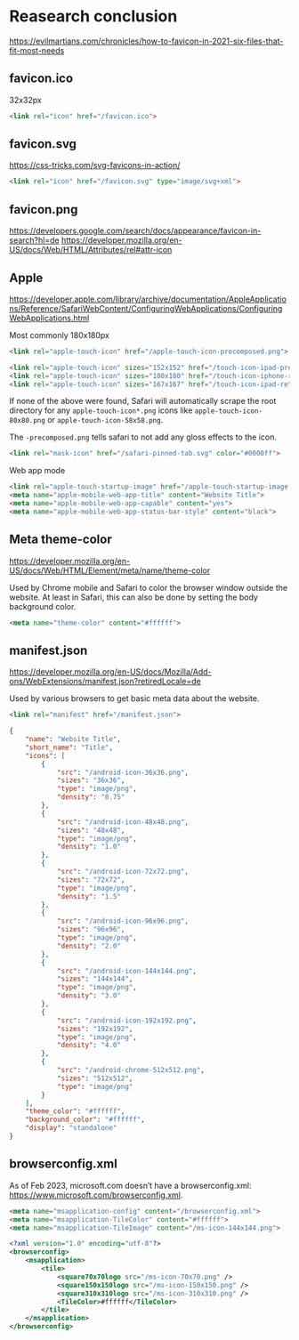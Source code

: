 # Reasearch conclusion

https://evilmartians.com/chronicles/how-to-favicon-in-2021-six-files-that-fit-most-needs

## favicon.ico

32x32px

```html
<link rel="icon" href="/favicon.ico">
```

## favicon.svg

https://css-tricks.com/svg-favicons-in-action/

```html
<link rel="icon" href="/favicon.svg" type="image/svg+xml">
```

## favicon.png

https://developers.google.com/search/docs/appearance/favicon-in-search?hl=de
https://developer.mozilla.org/en-US/docs/Web/HTML/Attributes/rel#attr-icon

<link rel="icon" type="image/png" sizes="32x32" href="/favicon-32x32.png">
<link rel="icon" type="image/png" sizes="96x96" href="/favicon-96x96.png">
<link rel="icon" type="image/png" sizes="16x16" href="/favicon-16x16.png">
<link rel="icon" type="image/png" href="/favicon.png" >

## Apple

https://developer.apple.com/library/archive/documentation/AppleApplications/Reference/SafariWebContent/ConfiguringWebApplications/ConfiguringWebApplications.html

Most commonly 180x180px

```html
<link rel="apple-touch-icon" href="/apple-touch-icon-precomposed.png">

<link rel="apple-touch-icon" sizes="152x152" href="/touch-icon-ipad-precomposed.png">
<link rel="apple-touch-icon" sizes="180x180" href="/touch-icon-iphone-retina-precomposed.png">
<link rel="apple-touch-icon" sizes="167x167" href="/touch-icon-ipad-retina-precomposed.png">
```

If none of the above were found, Safari will automatically scrape the root directory for any `apple-touch-icon*.png` icons like `apple-touch-icon-80x80.png` or `apple-touch-icon-58x58.png`.

The `-precomposed.png` tells safari to not add any gloss effects to the icon.

```html
<link rel="mask-icon" href="/safari-pinned-tab.svg" color="#0000ff">
```

Web app mode

```html
<link rel="apple-touch-startup-image" href="/apple-touch-startup-image.png">
<meta name="apple-mobile-web-app-title" content="Website Title">
<meta name="apple-mobile-web-app-capable" content="yes">
<meta name="apple-mobile-web-app-status-bar-style" content="black">
```

## Meta theme-color

https://developer.mozilla.org/en-US/docs/Web/HTML/Element/meta/name/theme-color

Used by Chrome mobile and Safari to color the browser window outside the website. At least in Safari, this can also be done by setting the body background color.

```html
<meta name="theme-color" content="#ffffff">
```

## manifest.json

https://developer.mozilla.org/en-US/docs/Mozilla/Add-ons/WebExtensions/manifest.json?retiredLocale=de

Used by various browsers to get basic meta data about the website.

```html
<link rel="manifest" href="/manifest.json">
```

```json
{
    "name": "Website Title",
    "short_name": "Title",
    "icons": [
        {
            "src": "/android-icon-36x36.png",
            "sizes": "36x36",
            "type": "image/png",
            "density": "0.75"
        },
        {
            "src": "/android-icon-48x48.png",
            "sizes": "48x48",
            "type": "image/png",
            "density": "1.0"
        },
        {
            "src": "/android-icon-72x72.png",
            "sizes": "72x72",
            "type": "image/png",
            "density": "1.5"
        },
        {
            "src": "/android-icon-96x96.png",
            "sizes": "96x96",
            "type": "image/png",
            "density": "2.0"
        },
        {
            "src": "/android-icon-144x144.png",
            "sizes": "144x144",
            "type": "image/png",
            "density": "3.0"
        },
        {
            "src": "/android-icon-192x192.png",
            "sizes": "192x192",
            "type": "image/png",
            "density": "4.0"
        },
        {
            "src": "/android-chrome-512x512.png",
            "sizes": "512x512",
            "type": "image/png"
        }
    ],
    "theme_color": "#ffffff",
    "background_color": "#ffffff",
    "display": "standalone"
}
```

## browserconfig.xml

As of Feb 2023, microsoft.com doesn’t have a browserconfig.xml: https://www.microsoft.com/browserconfig.xml.

```html
<meta name="msapplication-config" content="/browserconfig.xml">
<meta name="msapplication-TileColor" content="#ffffff">
<meta name="msapplication-TileImage" content="/ms-icon-144x144.png">
```

```xml
<?xml version="1.0" encoding="utf-8"?>
<browserconfig>
    <msapplication>
        <tile>
            <square70x70logo src="/ms-icon-70x70.png" />
            <square150x150logo src="/ms-icon-150x150.png" />
            <square310x310logo src="/ms-icon-310x310.png" />
            <TileColor>#ffffff</TileColor>
        </tile>
    </msapplication>
</browserconfig>
```